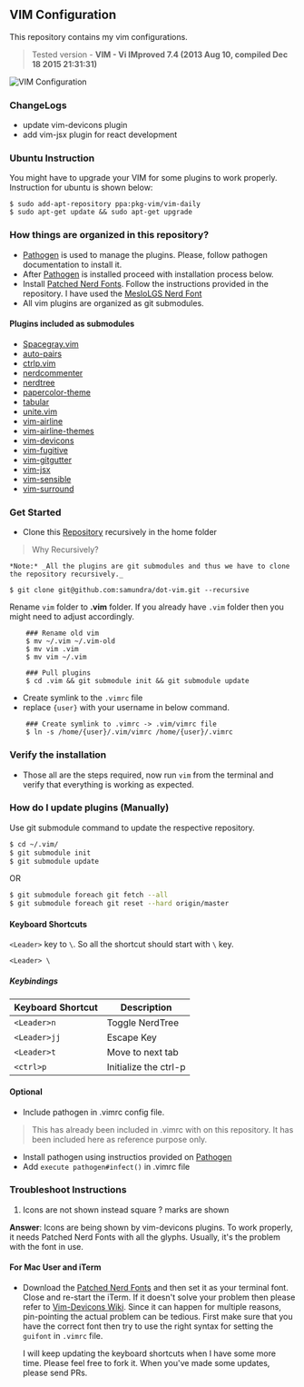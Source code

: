 ## VIM Configuration

This repository contains my vim configurations.

> Tested version - **VIM - Vi IMproved 7.4 (2013 Aug 10, compiled Dec 18 2015 21:31:31)**

![VIM
Configuration](https://cloud.githubusercontent.com/assets/760855/22799834/ca4429de-ef39-11e6-8866-c5968a0dc5c4.png)

### ChangeLogs

- update vim-devicons plugin
- add vim-jsx plugin for react development

### Ubuntu Instruction

You might have to upgrade your VIM for some plugins to work
properly. Instruction for ubuntu is shown below:

```shell
$ sudo add-apt-repository ppa:pkg-vim/vim-daily
$ sudo apt-get update && sudo apt-get upgrade
```

### How things are organized in this repository?

- [Pathogen] is used to manage the plugins. Please, follow pathogen
  documentation to install it.
- After [Pathogen] is installed proceed with installation process below.
- Install [Patched Nerd Fonts]. Follow the instructions provided in the
  repository. I have used the [MesloLGS Nerd Font](https://github.com/ryanoasis/nerd-fonts/raw/master/patched-fonts/Meslo/S/complete/Meslo%20LG%20S%20Regular%20Nerd%20Font%20Complete.otf)
- All vim plugins are organized as git submodules.

#### Plugins included as submodules

- [Spacegray.vim](https://github.com/ajh17/Spacegray.vim.git)
- [auto-pairs](https://github.com/jiangmiao/auto-pairs.git)
- [ctrlp.vim](https://github.com/ctrlpvim/ctrlp.vim.git)
- [nerdcommenter](https://github.com/scrooloose/nerdcommenter.git)
- [nerdtree](https://github.com/scrooloose/nerdtree.git)
- [papercolor-theme](https://github.com/NLKNguyen/papercolor-theme.git)
- [tabular](https://github.com/godlygeek/tabular.git)
- [unite.vim](https://github.com/Shougo/unite.vim.git)
- [vim-airline](https://github.com/vim-airline/vim-airline.git)
- [vim-airline-themes](https://github.com/vim-airline/vim-airline-themes.git)
- [vim-devicons](https://github.com/ryanoasis/vim-devicons)
- [vim-fugitive](https://github.com/tpope/vim-fugitive.git)
- [vim-gitgutter](https://github.com/airblade/vim-gitgutter.git)
- [vim-jsx](https://github.com/mxw/vim-jsx.git)
- [vim-sensible](https://github.com/tpope/vim-sensible.git)
- [vim-surround](https://github.com/tpope/vim-surround.git)

### Get Started

- Clone this [Repository] recursively in the home folder

> Why Recursively?

    *Note:* _All the plugins are git submodules and thus we have to clone 
    the repository recursively._

```shell
$ git clone git@github.com:samundra/dot-vim.git --recursive
```

Rename `vim` folder to **.vim** folder. If you already have `.vim` 
folder then you might need to adjust accordingly.

```shell
    ### Rename old vim
    $ mv ~/.vim ~/.vim-old
    $ mv vim .vim
    $ mv vim ~/.vim

    ### Pull plugins
    $ cd .vim && git submodule init && git submodule update 
```
- Create symlink to the `.vimrc` file
- replace `{user}` with your username in below command.

```shell
    ### Create symlink to .vimrc -> .vim/vimrc file
    $ ln -s /home/{user}/.vim/vimrc /home/{user}/.vimrc
```

### Verify the installation
- Those all are the steps required, now run `vim` from the terminal and
  verify that everything is working as expected.

### How do I update plugins (Manually)

Use git submodule command to update the respective repository.

```bash
$ cd ~/.vim/
$ git submodule init
$ git submodule update
```

OR

```bash
$ git submodule foreach git fetch --all
$ git submodule foreach git reset --hard origin/master
```

#### Keyboard Shortcuts

`<Leader>` key to ` \ `. So all the shortcut should start with `\` key.

```
<Leader> \
```

##### Keybindings

|Keyboard Shortcut|Description|
|-----------------|-----------|
|`<Leader>n`|Toggle NerdTree|
|`<Leader>jj`|Escape Key|
|`<Leader>t`|Move to next tab|
|`<ctrl>p`|Initialize the ctrl-p|

#### Optional

- Include pathogen in .vimrc config file.
> This has already been included in .vimrc with on this repository. It
> has been included here as reference purpose only.

- Install pathogen using instructios provided on [Pathogen]
- Add `execute pathogen#infect()` in .vimrc file

### Troubleshoot Instructions

1. Icons are not shown instead square ? marks are shown

**Answer**: Icons are being shown by vim-devicons plugins. To work properly,
it needs Patched Nerd Fonts with all the glyphs. Usually, it's the
problem with the font in use.

#### For Mac User and iTerm

- Download the [Patched Nerd Fonts] and then set it as your terminal
  font. Close and re-start the iTerm. If it doesn't solve your problem
  then please refer to [Vim-Devicons Wiki](https://github.com/ryanoasis/vim-devicons/wiki/FAQ-&-Troubleshooting#why-isnt-it-working-how-come-i-dont-see-any-icons). 
  Since it can happen for multiple reasons, pin-pointing the actual problem can be tedious. First make sure that you have the correct font then try to use the right syntax for setting the `guifont` in `.vimrc` file.
  
  I will keep updating the keyboard shortcuts when I have some more time. Please feel free to fork it. When you've made some updates, please send PRs.

[Repository]:https://github.com/samundra/vim.git
[Pathogen]:https://github.com/tpope/vim-pathogen#installation
[Patched Nerd Fonts]:https://github.com/ryanoasis/nerd-fonts
